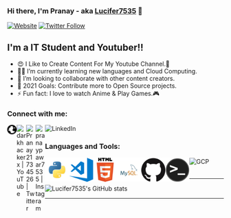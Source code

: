 ### Hi there, I'm Pranay - aka [Lucifer7535][website] 👋

[![Website](https://img.shields.io/website?label=darkhackerx.unaux.com&style=for-the-badge&url=https://darkhackerx.unaux.com/?i=1)](https://darkhackerx.unaux.com/?i=1)
[![Twitter Follow](https://img.shields.io/twitter/follow/Pranay21734526?color=1DA1F2&logo=twitter&style=for-the-badge)](https://twitter.com/intent/follow?original_referer=https%3A%2F%2Fgithub.com%2FPranay21734526&screen_name=Pranay21734526)

## I'm a IT Student and Youtuber!!

- 😍 I Like to Create Content For My Youtube Channel.🤑
- 🐱‍💻 I’m currently learning new languages and Cloud Computing.
- 👯 I’m looking to collaborate with other content creators.
- 🥅 2021 Goals: Contribute more to Open Source projects.
- ⚡ Fun fact: I love to watch Anime & Play Games.🎮

### Connect with me:

[<img align="left" alt="darkhackerx.unaux.com" width="22px" src="https://raw.githubusercontent.com/iconic/open-iconic/master/svg/globe.svg" />][website]
[<img align="left" alt="darkhackerx | YouTube" width="22px" src="https://cdn.jsdelivr.net/npm/simple-icons@v3/icons/youtube.svg" />][youtube]
[<img align="left" alt="Pranay21734526 | Twitter" width="22px" src="https://cdn.jsdelivr.net/npm/simple-icons@v3/icons/twitter.svg" />][twitter]
[<img align="left" alt="pranaypawar7535 | Instagram" width="22px" src="https://cdn.jsdelivr.net/npm/simple-icons@v3/icons/instagram.svg" />][instagram]
[<img align="left" alt="LinkedIn" width="80" src="https://github.com/melanieshi0120/melanieshi0120/blob/master/linkedin.ico" />][linkedin]

<br />

### Languages and Tools:
<img align="left" alt="Python" width="56px" src="https://raw.githubusercontent.com/github/explore/80688e429a7d4ef2fca1e82350fe8e3517d3494d/topics/python/python.png" />
<img align="left" alt="Visual Studio Code" width="56px" src="https://raw.githubusercontent.com/github/explore/80688e429a7d4ef2fca1e82350fe8e3517d3494d/topics/visual-studio-code/visual-studio-code.png" />
<img align="left" alt="HTML5" width="56px" src="https://raw.githubusercontent.com/github/explore/80688e429a7d4ef2fca1e82350fe8e3517d3494d/topics/html/html.png" />
<img align="left" alt="MySQL" width="56px" src="https://raw.githubusercontent.com/github/explore/80688e429a7d4ef2fca1e82350fe8e3517d3494d/topics/mysql/mysql.png" />
<img align="left" alt="GitHub" width="56px" src="https://raw.githubusercontent.com/github/explore/78df643247d429f6cc873026c0622819ad797942/topics/github/github.png" />
<img align="left" alt="Terminal" width="56px" src="https://raw.githubusercontent.com/github/explore/80688e429a7d4ef2fca1e82350fe8e3517d3494d/topics/terminal/terminal.png" />
<img align="left" alt="GCP" width="56" src="https://github.com/melanieshi0120/melanieshi0120/blob/master/images/GCP_LOG.png" />

<br />
<br />

---

![Lucifer7535's GitHub stats](https://github-readme-stats.vercel.app/api?username=Lucifer7535&theme=highcontrast&show__icons=true)

---

[website]: https://darkhackerx.unaux.com
[twitter]: https://twitter.com/Pranay21734526
[youtube]: https://www.youtube.com/darkhackerx7535
[instagram]: https://www.instagram.com/pranaypawar7535
[linkedin]: https://www.linkedin.com/in/pranaypawar7535
